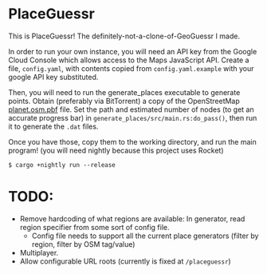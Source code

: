 PlaceGuessr
===========

This is PlaceGuessr! The definitely-not-a-clone-of-GeoGuessr I made.

In order to run your own instance, you will need an API key from the Google Cloud Console which allows access to the Maps JavaScript API. Create a file, `config.yaml`, with contents copied from `config.yaml.example` with your google API key substituted.

Then, you will need to run the generate_places executable to generate points. Obtain (preferably via BitTorrent) a copy of the OpenStreetMap [planet.osm.pbf](https://wiki.openstreetmap.org/wiki/Planet.osm) file. Set the path and estimated number of nodes (to get an accurate progress bar) in `generate_places/src/main.rs:do_pass()`, then run it to generate the `.dat` files.

Once you have those, copy them to the working directory, and run the main program! (you will need nightly because this project uses Rocket)
```
$ cargo +nightly run --release
```

TODO:
=====
* Remove hardcoding of what regions are available: In generator, read region specifier from some sort of config file.
  * Config file needs to support all the current place generators (filter by region, filter by OSM tag/value)
* Multiplayer.
* Allow configurable URL roots (currently is fixed at `/placeguessr`)
